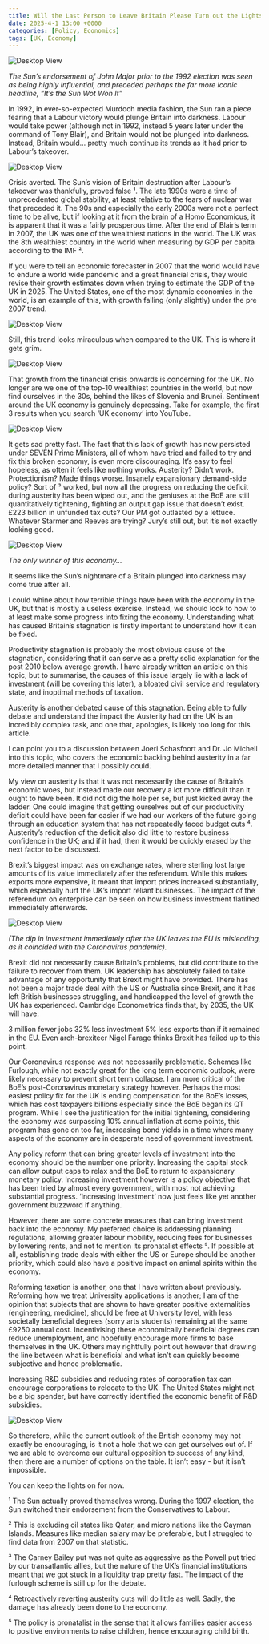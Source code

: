 ```yaml
---
title: Will the Last Person to Leave Britain Please Turn out the Lights
date: 2025-4-1 13:00 +0000
categories: [Policy, Economics]
tags: [UK, Economy]
---
```


![Desktop View](https://substackcdn.com/image/fetch/f_auto,q_auto:good,fl_progressive:steep/https%3A%2F%2Fsubstack-post-media.s3.amazonaws.com%2Fpublic%2Fimages%2F9178a034-e390-481e-9e7f-c67ac60e695d_280x390.webp)

_The Sun’s endorsement of John Major prior to the 1992 election was seen as being highly influential, and preceded perhaps the far more iconic headline, “It’s the Sun Wot Won It”_

In 1992, in ever-so-expected Murdoch media fashion, the Sun ran a piece fearing that a Labour victory would plunge Britain into darkness. Labour would take power (although not in 1992, instead 5 years later under the command of Tony Blair), and Britain would not be plunged into darkness. Instead, Britain would… pretty much continue its trends as it had prior to Labour’s takeover.

![Desktop View](https://file.garden/ZzuTzq9yEhr5pmal/IMG_0524.jpeg)

Crisis averted. The Sun’s vision of Britain destruction after Labour’s takeover was thankfully, proved false ¹. The late 1990s were a time of unprecedented global stability, at least relative to the fears of nuclear war that preceded it. The 90s and especially the early 2000s were not a perfect time to be alive, but if looking at it from the brain of a Homo Economicus, it is apparent that it was a fairly prosperous time. After the end of Blair’s term in 2007, the UK was one of the wealthiest nations in the world. The UK was the 8th wealthiest country in the world when measuring by GDP per capita according to the IMF ².

If you were to tell an economic forecaster in 2007 that the world would have to endure a world wide pandemic and a great financial crisis, they would revise their growth estimates down when trying to estimate the GDP of the UK in 2025. The United States, one of the most dynamic economies in the world, is an example of this, with growth falling (only slightly) under the pre 2007 trend.

![Desktop View](https://file.garden/ZzuTzq9yEhr5pmal/IMG_0526.jpeg)

Still, this trend looks miraculous when compared to the UK. This is where it gets grim.

![Desktop View](https://file.garden/ZzuTzq9yEhr5pmal/IMG_0527.jpeg)

That growth from the financial crisis onwards is concerning for the UK. No longer are we one of the top-10 wealthiest countries in the world, but now find ourselves in the 30s, behind the likes of Slovenia and Brunei. Sentiment around the UK economy is genuinely depressing. Take for example, the first 3 results when you search ‘UK economy’ into YouTube.

![Desktop View](https://file.garden/ZzuTzq9yEhr5pmal/IMG_0528.jpeg)

It gets sad pretty fast. The fact that this lack of growth has now persisted under SEVEN Prime Ministers, all of whom have tried and failed to try and fix this broken economy, is even more discouraging. It’s easy to feel hopeless, as often it feels like nothing works. Austerity? Didn’t work. Protectionism? Made things worse. Insanely expansionary demand-side policy? Sort of ³ worked, but now all the progress on reducing the deficit during austerity has been wiped out, and the geniuses at the BoE are still quantitatively tightening, fighting an output gap issue that doesn’t exist. £223 billion in unfunded tax cuts? Our PM got outlasted by a lettuce. Whatever Starmer and Reeves are trying? Jury’s still out, but it’s not exactly looking good.

![Desktop View](https://file.garden/ZzuTzq9yEhr5pmal/IMG_0529.jpeg)

_The only winner of this economy…_

It seems like the Sun’s nightmare of a Britain plunged into darkness may come true after all.

I could whine about how terrible things have been with the economy in the UK, but that is mostly a useless exercise. Instead, we should look to how to at least make some progress into fixing the economy. Understanding what has caused Britain’s stagnation is firstly important to understand how it can be fixed.

Productivity stagnation is probably the most obvious cause of the stagnation, considering that it can serve as a pretty solid explanation for the post 2010 below average growth. I have already written an article on this topic, but to summarise, the causes of this issue largely lie with a lack of investment (will be covering this later), a bloated civil service and regulatory state, and inoptimal methods of taxation.

Austerity is another debated cause of this stagnation. Being able to fully debate and understand the impact the Austerity had on the UK is an incredibly complex task, and one that, apologies, is likely too long for this article.

I can point you to a discussion between Joeri Schasfoort and Dr. Jo Michell into this topic, who covers the economic backing behind austerity in a far more detailed manner that I possibly could.

My view on austerity is that it was not necessarily the cause of Britain’s economic woes, but instead made our recovery a lot more difficult than it ought to have been. It did not dig the hole per se, but just kicked away the ladder. One could imagine that getting ourselves out of our productivity deficit could have been far easier if we had our workers of the future going through an education system that has not repeatedly faced budget cuts ⁴. Austerity’s reduction of the deficit also did little to restore business confidence in the UK; and if it had, then it would be quickly erased by the next factor to be discussed.

Brexit’s biggest impact was on exchange rates, where sterling lost large amounts of its value immediately after the referendum. While this makes exports more expensive, it meant that import prices increased substantially, which especially hurt the UK’s import reliant businesses. The impact of the referendum on enterprise can be seen on how business investment flatlined immediately afterwards.

![Desktop View](https://file.garden/ZzuTzq9yEhr5pmal/IMG_0530.jpeg)

_(The dip in investment immediately after the UK leaves the EU is misleading, as it coincided with the Coronavirus pandemic)._

Brexit did not necessarily cause Britain’s problems, but did contribute to the failure to recover from them. UK leadership has absolutely failed to take advantage of any opportunity that Brexit might have provided. There has not been a major trade deal with the US or Australia since Brexit, and it has left British businesses struggling, and handicapped the level of growth the UK has experienced. Cambridge Econometrics finds that, by 2035, the UK will have:

3 million fewer jobs
32% less investment
5% less exports
than if it remained in the EU. Even arch-brexiteer Nigel Farage thinks Brexit has failed up to this point.

Our Coronavirus response was not necessarily problematic. Schemes like Furlough, while not exactly great for the long term economic outlook, were likely necessary to prevent short term collapse. I am more critical of the BoE’s post-Coronavirus monetary strategy however. Perhaps the most easiest policy fix for the UK is ending compensation for the BoE’s losses, which has cost taxpayers billions especially since the BoE began its QT program. While I see the justification for the initial tightening, considering the economy was surpassing 10% annual inflation at some points, this program has gone on too far, increasing bond yields in a time where many aspects of the economy are in desperate need of government investment.

Any policy reform that can bring greater levels of investment into the economy should be the number one priority. Increasing the capital stock can allow output caps to relax and the BoE to return to expansionary monetary policy. Increasing investment however is a policy objective that has been tried by almost every government, with most not achieving substantial progress. ‘Increasing investment’ now just feels like yet another government buzzword if anything.

However, there are some concrete measures that can bring investment back into the economy. My preferred choice is addressing planning regulations, allowing greater labour mobility, reducing fees for businesses by lowering rents, and not to mention its pronatalist effects ⁵. If possible at all, establishing trade deals with either the US or Europe should be another priority, which could also have a positive impact on animal spirits within the economy.

Reforming taxation is another, one that I have written about previously. Reforming how we treat University applications is another; I am of the opinion that subjects that are shown to have greater positive externalities (engineering, medicine), should be free at University level, with less societally beneficial degrees (sorry arts students) remaining at the same £9250 annual cost. Incentivising these economically beneficial degrees can reduce unemployment, and hopefully encourage more firms to base themselves in the UK. Others may rightfully point out however that drawing the line between what is beneficial and what isn’t can quickly become subjective and hence problematic.

Increasing R&D subsidies and reducing rates of corporation tax can encourage corporations to relocate to the UK. The United States might not be a big spender, but have correctly identified the economic benefit of R&D subsidies.

![Desktop View](https://file.garden/ZzuTzq9yEhr5pmal/IMG_0531.jpeg)

So therefore, while the current outlook of the British economy may not exactly be encouraging, is it not a hole that we can get ourselves out of. If we are able to overcome our cultural opposition to success of any kind, then there are a number of options on the table. It isn’t easy - but it isn’t impossible.

You can keep the lights on for now.

¹ The Sun actually proved themselves wrong. During the 1997 election, the Sun switched their endorsement from the Conservatives to Labour.

² This is excluding oil states like Qatar, and micro nations like the Cayman Islands. Measures like median salary may be preferable, but I struggled to find data from 2007 on that statistic.

³ The Carney Bailey put was not quite as aggressive as the Powell put tried by our transatlantic allies, but the nature of the UK’s financial institutions meant that we got stuck in a liquidity trap pretty fast. The impact of the furlough scheme is still up for the debate.

⁴ Retroactively reverting austerity cuts will do little as well. Sadly, the damage has already been done to the economy.

⁵ The policy is pronatalist in the sense that it allows families easier access to positive environments to raise children, hence encouraging child birth.
